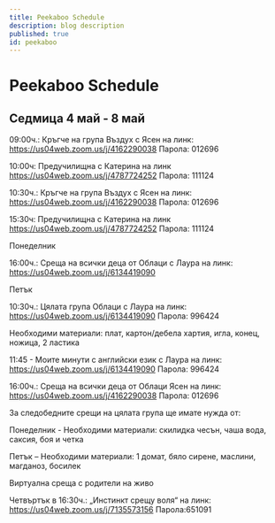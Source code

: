 ```yaml
---
title: Peekaboo Schedule
description: blog description
published: true
id: peekaboo
---
```


# Peekaboo Schedule
## Седмица 4 май - 8 май


09:00ч.: Кръгче на група Въздух с Ясен на линк:  <a href="https://us04web.zoom.us/j/4162290038" target="_blank">https://us04web.zoom.us/j/4162290038</a> Парола: 012696

10:00ч: Предучилищна  с Катерина на линк <a href="https://us04web.zoom.us/j/4787724252" target="_blank">https://us04web.zoom.us/j/4787724252</a>  Парола: 111124

 10:30ч.: Кръгче на група Въздух с Ясен на линк:  <a href="https://us04web.zoom.us/j/4162290038" target="_blank">https://us04web.zoom.us/j/4162290038</a> Парола: 012696

 15:30ч: Предучилищна  с Катерина на линк <a href="https://us04web.zoom.us/j/4787724252" target="_blank">https://us04web.zoom.us/j/4787724252</a>  Парола: 111124

Понеделник

16:00ч.: Среща на всички деца от Облаци с Лаура на линк: <a href="https://us04web.zoom.us/j/6134419090" target="_blank">https://us04web.zoom.us/j/6134419090</a>

Петък

10:30ч.: Цялата група Облаци с Лаура на линк: <a href="https://us04web.zoom.us/j/6134419090" target="_blank">https://us04web.zoom.us/j/6134419090</a>    Парола: 996424

Необходими материали: плат, картон/дебела хартия, игла, конец, ножица, 2 ластика

11:45 - Моите минути с английски език с Лаура на линк: <a href="https://us04web.zoom.us/j/6134419090" target="_blank">https://us04web.zoom.us/j/6134419090</a> Парола: 996424

16:00ч.: Среща на всички деца от Облаци Ясен на линк:  <a href="https://us04web.zoom.us/j/4162290038" target="_blank">https://us04web.zoom.us/j/4162290038</a>  Парола: 012696



За следобедните срещи на цялата група ще имате нужда от:



Понеделник - Необходими материали: скилидка чесън, чаша вода, саксия, боя и четка

Петък –  Необходими материали: 1 домат, бяло сирене, маслини, магданоз, босилек



Виртуална среща с родители на живо

Четвъртък в 16:30ч.: „Инстинкт срещу воля“ на линк: https://us04web.zoom.us/j/7135573156 Парола:651091
